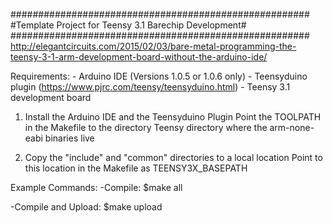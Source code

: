 ######################################################
#Template Project for Teensy 3.1 Barechip Development#
######################################################
http://elegantcircuits.com/2015/02/03/bare-metal-programming-the-teensy-3-1-arm-development-board-without-the-arduino-ide/

Requirements:
    - Arduino IDE (Versions 1.0.5 or 1.0.6 only)
    - Teensyduino plugin (https://www.pjrc.com/teensy/teensyduino.html)
    - Teensy 3.1 development board

1. Install the Arduino IDE and the Teensyduino Plugin
   Point the TOOLPATH in the Makefile to the directory Teensy directory where the arm-none-eabi binaries live

2. Copy the "include" and "common" directories to a local location
   Point to this location in the Makefile as TEENSY3X_BASEPATH

Example Commands:
-Compile:
 $make all

-Compile and Upload:
 $make upload
